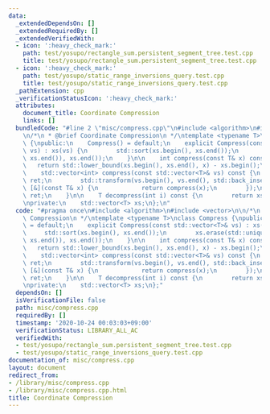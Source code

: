 ```yaml
---
data:
  _extendedDependsOn: []
  _extendedRequiredBy: []
  _extendedVerifiedWith:
  - icon: ':heavy_check_mark:'
    path: test/yosupo/rectangle_sum.persistent_segment_tree.test.cpp
    title: test/yosupo/rectangle_sum.persistent_segment_tree.test.cpp
  - icon: ':heavy_check_mark:'
    path: test/yosupo/static_range_inversions_query.test.cpp
    title: test/yosupo/static_range_inversions_query.test.cpp
  _pathExtension: cpp
  _verificationStatusIcon: ':heavy_check_mark:'
  attributes:
    document_title: Coordinate Compression
    links: []
  bundledCode: "#line 2 \"misc/compress.cpp\"\n#include <algorithm>\n#include <vector>\n\
    \n/*\n * @brief Coordinate Compression\n */\ntemplate <typename T>\nclass Compress\
    \ {\npublic:\n    Compress() = default;\n    explicit Compress(const std::vector<T>&\
    \ vs) : xs(vs) {\n        std::sort(xs.begin(), xs.end());\n        xs.erase(std::unique(xs.begin(),\
    \ xs.end()), xs.end());\n    }\n\n    int compress(const T& x) const {\n     \
    \   return std::lower_bound(xs.begin(), xs.end(), x) - xs.begin();\n    }\n\n\
    \    std::vector<int> compress(const std::vector<T>& vs) const {\n        std::vector<int>\
    \ ret;\n        std::transform(vs.begin(), vs.end(), std::back_inserter(ret),\
    \ [&](const T& x) {\n            return compress(x);\n        });\n        return\
    \ ret;\n    }\n\n    T decompress(int i) const {\n        return xs[i];\n    }\n\
    \nprivate:\n    std::vector<T> xs;\n};\n"
  code: "#pragma once\n#include <algorithm>\n#include <vector>\n\n/*\n * @brief Coordinate\
    \ Compression\n */\ntemplate <typename T>\nclass Compress {\npublic:\n    Compress()\
    \ = default;\n    explicit Compress(const std::vector<T>& vs) : xs(vs) {\n   \
    \     std::sort(xs.begin(), xs.end());\n        xs.erase(std::unique(xs.begin(),\
    \ xs.end()), xs.end());\n    }\n\n    int compress(const T& x) const {\n     \
    \   return std::lower_bound(xs.begin(), xs.end(), x) - xs.begin();\n    }\n\n\
    \    std::vector<int> compress(const std::vector<T>& vs) const {\n        std::vector<int>\
    \ ret;\n        std::transform(vs.begin(), vs.end(), std::back_inserter(ret),\
    \ [&](const T& x) {\n            return compress(x);\n        });\n        return\
    \ ret;\n    }\n\n    T decompress(int i) const {\n        return xs[i];\n    }\n\
    \nprivate:\n    std::vector<T> xs;\n};"
  dependsOn: []
  isVerificationFile: false
  path: misc/compress.cpp
  requiredBy: []
  timestamp: '2020-10-24 00:03:03+09:00'
  verificationStatus: LIBRARY_ALL_AC
  verifiedWith:
  - test/yosupo/rectangle_sum.persistent_segment_tree.test.cpp
  - test/yosupo/static_range_inversions_query.test.cpp
documentation_of: misc/compress.cpp
layout: document
redirect_from:
- /library/misc/compress.cpp
- /library/misc/compress.cpp.html
title: Coordinate Compression
---
```

